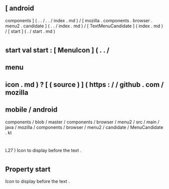 [
android
-
components
]
(
.
.
/
.
.
/
index
.
md
)
/
[
mozilla
.
components
.
browser
.
menu2
.
candidate
]
(
.
.
/
index
.
md
)
/
[
TextMenuCandidate
]
(
index
.
md
)
/
[
start
]
(
.
/
start
.
md
)
#
start
val
start
:
[
MenuIcon
]
(
.
.
/
-
menu
-
icon
.
md
)
?
[
(
source
)
]
(
https
:
/
/
github
.
com
/
mozilla
-
mobile
/
android
-
components
/
blob
/
master
/
components
/
browser
/
menu2
/
src
/
main
/
java
/
mozilla
/
components
/
browser
/
menu2
/
candidate
/
MenuCandidate
.
kt
#
L27
)
Icon
to
display
before
the
text
.
#
#
#
Property
start
-
Icon
to
display
before
the
text
.
